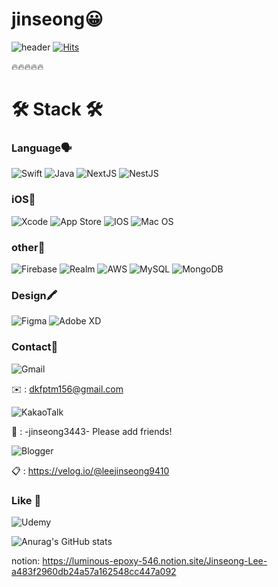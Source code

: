# jinseong😀
![header](https://capsule-render.vercel.app/api?type=Shark&color=f7f5f5&height=100&section=header&text=introduce-%20Jinseong&fontSize=90&fontColor=d6ace6&animation=twinkling)
[![Hits](https://hits.seeyoufarm.com/api/count/incr/badge.svg?url=https%3A%2F%2Fgithub.com%2Fgjbae1212%2Fhit-counter)](https://hits.seeyoufarm.com)

🔥🔥🔥🔥🔥


# 🛠 Stack 🛠  
### Language🗣
![Swift](https://img.shields.io/badge/swift-F54A2A?style=for-the-badge&logo=swift&logoColor=white)
![Java](https://img.shields.io/badge/java-%23ED8B00.svg?style=for-the-badge&logo=java&logoColor=white)
![NextJS](https://img.shields.io/badge/next.js-000000?style=for-the-badge&logo=nextdotjs&logoColor=white)
![NestJS](https://img.shields.io/badge/nest.js-ea2845?style=flat-square&logo=nestjs&logoColor=white)

### iOS🍎
![Xcode](https://img.shields.io/badge/Xcode-007ACC?style=for-the-badge&logo=Xcode&logoColor=white)
![App Store](https://img.shields.io/badge/App_Store-0D96F6?style=for-the-badge&logo=app-store&logoColor=white)
![IOS](https://img.shields.io/badge/iOS-000000?style=for-the-badge&logo=ios&logoColor=white)
![Mac OS](https://img.shields.io/badge/mac%20os-000000?style=for-the-badge&logo=macos&logoColor=F0F0F0)

### other🔗
![Firebase](https://img.shields.io/badge/firebase-%23039BE5.svg?style=for-the-badge&logo=firebase)
![Realm](https://img.shields.io/badge/Realm-39477F?style=for-the-badge&logo=realm&logoColor=white)
![AWS](https://img.shields.io/badge/AWS-%23FF9900.svg?style=for-the-badge&logo=amazon-aws&logoColor=white)
![MySQL](https://img.shields.io/badge/MySQL-4479A1?style=flat-square&logo=MySQL&logoColor=white)
![MongoDB](https://img.shields.io/badge/MongoDB-47A248?style=flat-square&logo=MongoDB&logoColor=white)

### Design🖍
![Figma](https://img.shields.io/badge/figma-%23F24E1E.svg?style=for-the-badge&logo=figma&logoColor=white)
![Adobe XD](https://img.shields.io/badge/Adobe%20XD-470137?style=for-the-badge&logo=Adobe%20XD&logoColor=#FF61F6)

### Contact📮
![Gmail](https://img.shields.io/badge/Gmail-D14836?style=for-the-badge&logo=gmail&logoColor=white)

✉️ : dkfptm156@gmail.com

![KakaoTalk](https://img.shields.io/badge/kakaotalk-ffcd00.svg?style=for-the-badge&logo=kakaotalk&logoColor=000000)

📱 : -jinseong3443-    Please add friends!


![Blogger](https://img.shields.io/badge/Blogger-FF5722?style=for-the-badge&logo=blogger&logoColor=white)


📋 : https://velog.io/@leejinseong9410



### Like 💛
![Udemy](https://img.shields.io/badge/Udemy-A435F0?style=for-the-badge&logo=Udemy&logoColor=white)


![Anurag's GitHub stats](https://github-readme-stats.vercel.app/api?username=leejinseong9410&show_icons=true&theme=radical)



notion: https://luminous-epoxy-546.notion.site/Jinseong-Lee-a483f2960db24a57a162548cc447a092
